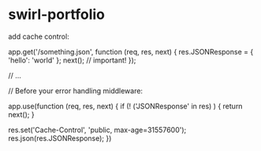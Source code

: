 # swirl-portfolio

add cache control:

<meta http-equiv="Cache-Control" content="no-cache, no-store, must-revalidate" />

<?php Header("Cache-Control: max-age=3000, must-revalidate"); ?>

app.get('/something.json', function (req, res, next) {
  res.JSONResponse = { 'hello': 'world' };
  next(); // important! 
});

// ...

// Before your error handling middleware:

app.use(function (req, res, next) {
  if (! ('JSONResponse' in res) ) {
    return next();
  }

  res.set('Cache-Control', 'public, max-age=31557600');
  res.json(res.JSONResponse);
})
